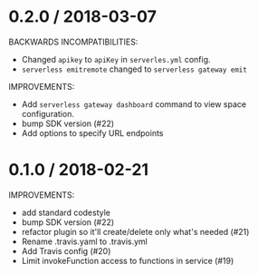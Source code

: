
0.2.0 / 2018-03-07
==================

BACKWARDS INCOMPATIBILITIES:

  * Changed `apikey` to `apiKey` in `serverles.yml` config.
  * `serverless emitremote` changed to `serverless gateway emit`

IMPROVEMENTS:

  * Add `serverless gateway dashboard` command to view space configuration.
  * bump SDK version (#22)
  * Add options to specify URL endpoints

0.1.0 / 2018-02-21
==================

IMPROVEMENTS:

  * add standard codestyle
  * bump SDK version (#22)
  * refactor plugin so it'll create/delete only what's needed (#21)
  * Rename .travis.yaml to .travis.yml
  * Add Travis config (#20)
  * Limit invokeFunction access to functions in service (#19)
